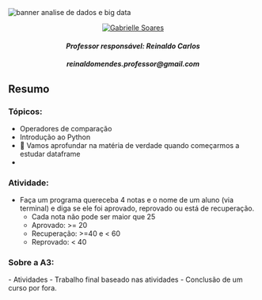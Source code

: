 <img src="https://github.com/gabriellesote/big_data/blob/main/assets/bigdata_banner.png" alt="banner analise de dados e big data"/>


<div align=center>
  
[![Gabrielle Soares ](https://img.shields.io/badge/Gabrielle_Soares_-black?style=for-the-badge&logo=github)](https://github.com/gabriellesote)
</div>

<h4 align=center>  <em>Professor responsável: Reinaldo Carlos </em></h4>

<h5 align=center>  reinaldomendes.professor@gmail.com </h5>

## Resumo

### Tópicos:
<p>

  - Operadores de comparação
  - Introdução ao Python
  - 📌 Vamos aprofundar na matéria de verdade quando começarmos a estudar dataframe
  - 
</p>


### Atividade:
<p>
  
  - Faça um programa quereceba 4 notas e o nome de um aluno (via terminal) e diga se ele foi aprovado, reprovado ou está de recuperação.
    - Cada nota não pode ser maior que 25
    - Aprovado: >= 20
    - Recuperação: >=40 e < 60
    - Reprovado: < 40
</p>

### Sobre a A3:
<p>
  - Atividades
  - Trabalho final baseado nas atividades
  - Conclusão de um curso por fora. 
</p>
